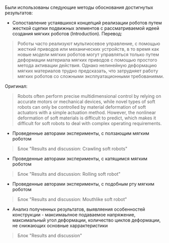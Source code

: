 Были использованы следующие методы обоснования достигнутых результатов:
- Сопоставление устаявшихся концепций реализации роботов путем жесткой сцепки подвижных элементов с рассматриваемой идеей создания мягких роботов (Introduction).
Перевод: 
> Роботы часто реализуют мультиосевое управление, с помощью жесткий приводов или механических устройств, в то время как новые модели мягких роботов могут управляться только путем деформации материала мягких приводов с помощью простого метода активации действия. Однако нелинейную деформацию мягких материалов трудно предсказать, что затрудняет работу мягких роботов со сложными эксплуатационными требованиями.

Оригинал:
> Robots often perform precise multidimensional control by relying on accurate motors or mechanical devices, while novel types of soft robots can only be controlled by material deformation of soft actuators with a simple actuation method. However, the nonlinear deformation of soft materials is difficult to predict, which makes it difficult for soft robots to deal with complex operating requirements.

- Проведенные авторами эксперименты, c ползающим мягким роботом
> Блок "Results and discussion: Crawling soft robots"
- Проведенные авторами эксперименты, c катящимся мягким роботом
> Блок "Results and discussion: Rolling soft robot"
- Проведенные авторами эксперименты, c подобным рту мягким роботом
> Блок "Results and discussion: Mouthlike soft robot"
- Анализ полученных результатов, выявляения особенностей конструкции - максимаьлное подаваемое напряжение, максимальный угол деформации, количество циклов деформации, не снижающих основные харрактеристики
> Блок "Results and discussion"
